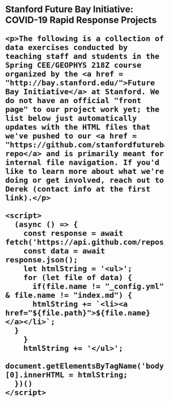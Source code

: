 <html>
  
  <h1>Stanford Future Bay Initiative: COVID-19 Rapid Response Projects</h>
    
    <p>The following is a collection of data exercises conducted by teaching staff and students in the Spring CEE/GEOPHYS 218Z course organized by the <a href = "http://bay.stanford.edu/">Future Bay Initiative</a> at Stanford. We do not have an official "front page" to our project work yet; the list below just automatically updates with the HTML files that we've pushed to our <a href = "https://github.com/stanfordfuturebay/stanfordfuturebay.github.io">GitHub repo</a> and is primarily meant for internal file navigation. If you'd like to learn more about what we're doing or get involved, reach out to Derek (contact info at the first link).</p>
  
  <body>
    
    <script>
      (async () => {
        const response = await fetch('https://api.github.com/repos/stanfordfuturebay/stanfordfuturebay.github.io/contents/');
        const data = await response.json();
        let htmlString = '<ul>';
        for (let file of data) {
          if(file.name != "_config.yml" & file.name != "index.md") {
          htmlString += `<li><a href="${file.path}">${file.name}</a></li>`;
      }
        }
        htmlString += '</ul>';
        document.getElementsByTagName('body')[0].innerHTML = htmlString;
      })()
    </script>
  <body>
</html>
